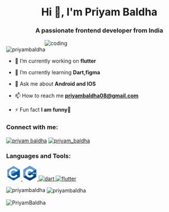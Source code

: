 <h1 align="center">Hi 👋, I'm Priyam Baldha</h1>
<h3 align="center">A passionate frontend developer from India</h3>

<img align="right" alt="coding" width="400" src="https://user-images.githubusercontent.com/55389276/140866485-8fb1c876-9a8f-4d6a-98dc-08c4981eaf70.gif">

<p align="left"> <img src="https://komarev.com/ghpvc/?username=priyambaldha&label=Profile%20views&color=0e75b6&style=flat" alt="priyambaldha" /> </p>

- 🔭 I’m currently working on **flutter**

- 🌱 I’m currently learning **Dart,figma**

- 💬 Ask me about **Android and IOS**

- 📫 How to reach me **priyambaldha08@gmail.com**

- ⚡ Fun fact **I am funny🤗**

<h3 align="left">Connect with me:</h3>
<p align="left">
<a href="https://fb.com/priyam baldha" target="blank"><img align="center" src="https://raw.githubusercontent.com/rahuldkjain/github-profile-readme-generator/master/src/images/icons/Social/facebook.svg" alt="priyam baldha" height="30" width="40" /></a>
<a href="https://instagram.com/priyam_baldha" target="blank"><img align="center" src="https://raw.githubusercontent.com/rahuldkjain/github-profile-readme-generator/master/src/images/icons/Social/instagram.svg" alt="priyam_baldha" height="30" width="40" /></a>
</p>

<h3 align="left">Languages and Tools:</h3>
<p align="left"> <a href="https://www.cprogramming.com/" target="_blank" rel="noreferrer"> <img src="https://raw.githubusercontent.com/devicons/devicon/master/icons/c/c-original.svg" alt="c" width="40" height="40"/> </a> <a href="https://www.w3schools.com/cpp/" target="_blank" rel="noreferrer"> <img src="https://raw.githubusercontent.com/devicons/devicon/master/icons/cplusplus/cplusplus-original.svg" alt="cplusplus" width="40" height="40"/> </a> <a href="https://dart.dev" target="_blank" rel="noreferrer"> <img src="https://www.vectorlogo.zone/logos/dartlang/dartlang-icon.svg" alt="dart" width="40" height="40"/> </a> <a href="https://flutter.dev" target="_blank" rel="noreferrer"> <img src="https://www.vectorlogo.zone/logos/flutterio/flutterio-icon.svg" alt="flutter" width="40" height="40"/> </a> </p>

<p><img align="left" src="https://github-readme-stats.vercel.app/api/top-langs?username=priyambaldha&show_icons=true&locale=en&layout=compact" alt="priyambaldha" /></p>

<p>&nbsp;<img align="center" src="https://github-readme-stats.vercel.app/api?username=priyambaldha&show_icons=true&locale=en" alt="priyambaldha" /></p>

<p><img align="center" src="https://github-readme-streak-stats.herokuapp.com/?user=PriyamBaldha&" alt="PriyamBaldha" /></p>
